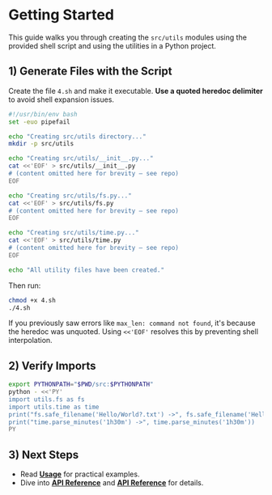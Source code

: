 # Getting Started

This guide walks you through creating the `src/utils` modules using the provided shell script and using the utilities in a Python project.

## 1) Generate Files with the Script

Create the file `4.sh` and make it executable. **Use a quoted heredoc delimiter** to avoid shell expansion issues.

```bash
#!/usr/bin/env bash
set -euo pipefail

echo "Creating src/utils directory..."
mkdir -p src/utils

echo "Creating src/utils/__init__.py..."
cat <<'EOF' > src/utils/__init__.py
# (content omitted here for brevity — see repo)
EOF

echo "Creating src/utils/fs.py..."
cat <<'EOF' > src/utils/fs.py
# (content omitted here for brevity — see repo)
EOF

echo "Creating src/utils/time.py..."
cat <<'EOF' > src/utils/time.py
# (content omitted here for brevity — see repo)
EOF

echo "All utility files have been created."
```

Then run:

```bash
chmod +x 4.sh
./4.sh
```

If you previously saw errors like `max_len: command not found`, it's because the heredoc was unquoted. Using `<<'EOF'` resolves this by preventing shell interpolation.

## 2) Verify Imports

```bash
export PYTHONPATH="$PWD/src:$PYTHONPATH"
python - <<'PY'
import utils.fs as fs
import utils.time as time
print("fs.safe_filename('Hello/World?.txt') ->", fs.safe_filename('Hello/World?.txt'))
print("time.parse_minutes('1h30m') ->", time.parse_minutes('1h30m'))
PY
```

## 3) Next Steps

- Read **[Usage](usage.md)** for practical examples.
- Dive into **[API Reference](api/fs.md)** and **[API Reference](api/time.md)** for details.

